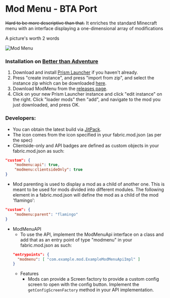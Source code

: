 # Mod Menu - BTA Port
~~Hard to be more descriptive than that.~~ It enriches the standard Minecraft menu with an interface displaying a one-dimensional array of modifications

A picture's worth 2 words

![](https://i.imgur.com/JKEatou.png "Mod Menu")

### Installation on [Better than Adventure](https://www.minecraftforum.net/forums/mapping-and-modding-java-edition/minecraft-mods/3106066-better-than-adventure-for-beta-1-7-3-timely)
1. Download and install [Prism Launcher](https://prismlauncher.org/download/) if you haven't already.
2. Press "create instance", and press "import from zip", and select the instance zip which can be downloaded [here](https://drive.google.com/file/d/1V6nHw_uErtckjTWjfbmX2_qebeTXLbQV/view?usp=sharing).
3. Download ModMenu from the [releases page](https://github.com/Turnip-Labs/ModMenu/releases).
4. Click on your new Prism Launcher instance and click "edit instance" on the right. Click "loader mods" then "add", and navigate to the mod you just downloaded, and press OK.

### Developers:
- You can obtain the latest build via [JitPack](https://jitpack.io/).
- The icon comes from the icon specified in your fabric.mod.json (as per the spec)
- Clientside-only and API badges are defined as custom objects in your fabric.mod.json as such:
```json
"custom": {
    "modmenu:api": true,
    "modmenu:clientsideOnly": true
}
```
- Mod parenting is used to display a mod as a child of another one. This is meant to be used for mods divided into different modules. The following element in a fabric.mod.json will define the mod as a child of the mod 'flamingo':
```json
"custom": {
    "modmenu:parent": "flamingo"
}
```
- ModMenuAPI
    - To use the API, implement the ModMenuApi interface on a class and add that as an entry point of type "modmenu" in your fabric.mod.json as such:
  ```json
  "entrypoints": {
	"modmenu": [ "com.example.mod.ExampleModMenuApiImpl" ]
  }
  ```
    - Features
        - Mods can provide a Screen factory to provide a custom config screen to open with the config button. Implement the `getConfigScreenFactory` method in your API implementation.
